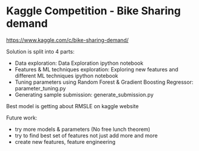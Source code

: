 # Kaggle Competition - Bike Sharing demand

https://www.kaggle.com/c/bike-sharing-demand/

Solution is split into 4 parts:
* Data exploration: Data Exploration ipython notebook
* Features & ML techniques exploration: Exploring new features and different ML techniques ipython notebook
* Tuning parameters using Random Forest & Gradient Boosting Regressor: parameter_tuning.py
* Generating sample submission: generate_submission.py

Best model is getting about RMSLE on kaggle website

Future work:
* try more models & parameters (No free lunch theorem)
* try to find best set of features not just add more and more
* create new features, feature engineering
